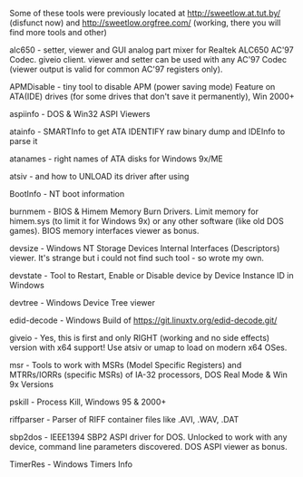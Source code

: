 Some of these tools were previously located at http://sweetlow.at.tut.by/ (disfunct now) and http://sweetlow.orgfree.com/ (working, there you will find more tools and other)

alc650 - setter, viewer and GUI analog part mixer for Realtek ALC650 AC'97 Codec. giveio client. viewer and setter can be used with any AC'97 Codec (viewer output is valid for common AC'97 registers only).

APMDisable - tiny tool to disable APM (power saving mode) Feature on ATA(IDE) drives (for some drives that don't save it permanently), Win 2000+

aspiinfo - DOS & Win32 ASPI Viewers

atainfo - SMARTInfo to get ATA IDENTIFY raw binary dump and IDEInfo to parse it

atanames - right names of ATA disks for Windows 9x/ME

atsiv - and how to UNLOAD its driver after using

BootInfo - NT boot information

burnmem - BIOS & Himem Memory Burn Drivers. Limit memory for himem.sys (to limit it for Windows 9x) or any other software (like old DOS games). BIOS memory interfaces viewer as bonus.

devsize - Windows NT Storage Devices Internal Interfaces (Descriptors) viewer. It's strange but i could not find such tool - so wrote my own.

devstate - Tool to Restart, Enable or Disable device by Device Instance ID in Windows

devtree - Windows Device Tree viewer

edid-decode - Windows Build of https://git.linuxtv.org/edid-decode.git/

giveio - Yes, this is first and only RIGHT (working and no side effects) version with x64 support! Use atsiv or umap to load on modern x64 OSes.

msr - Tools to work with MSRs (Model Specific Registers) and MTRRs/IORRs (specific MSRs) of IA-32 processors, DOS Real Mode & Win 9x Versions

pskill - Process Kill, Windows 95 & 2000+

riffparser - Parser of RIFF container files like .AVI, .WAV, .DAT

sbp2dos - IEEE1394 SBP2 ASPI driver for DOS. Unlocked to work with any device, command line parameters discovered. DOS ASPI viewer as bonus.

TimerRes - Windows Timers Info
